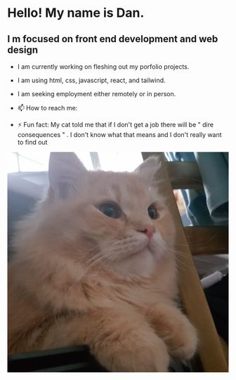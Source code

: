 


# Hello! My name is Dan. 

## I m focused on front end development and web design

- I am currently working on fleshing out my porfolio projects.
- I am using html, css, javascript, react, and tailwind. 
- I am seeking employment either remotely or in person. 

- 📫 How to reach me: 

- ⚡ Fun fact: My cat told me that if I don't get a job there will be " dire consequences " . I don't know what that means and I don't really want to find out

![oscar](oscar.jpg)

